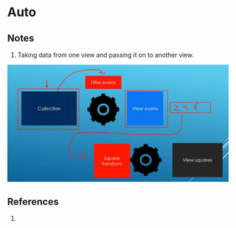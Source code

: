 # Auto

## Notes
1. Taking data from one view and passing it on to another view.

![View Composition](50_50_View_Composition.jpg)



## References

1. 

